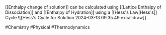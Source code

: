 [[Enthalpy change of solution]] can be calculated using [[Lattice Enthalpy of Dissociation]] and [[Enthalpy of Hydration]] using a [[Hess's Law|Hess's]] Cycle
![[Hess's Cycle for Solution 2024-03-13 09.35.49.excalidraw]]

#Chemistry #Physical #Thermodynamics 